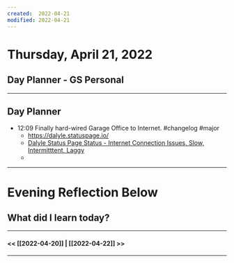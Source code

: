 ```yaml
---
created:  2022-04-21
modified: 2022-04-21
---
```

# Thursday, April 21, 2022
## Day Planner - GS Personal
---
## Day Planner

- 12:09 Finally hard-wired Garage Office to Internet. #changelog #major
	- https://dalyle.statuspage.io/
	- [Dalyle Status Page Status - Internet Connection Issues, Slow, Intermitttent, Laggy](https://dalyle.statuspage.io/incidents/1yycjmf4vn30)
	- 



---

# Evening Reflection Below

## What did I learn today?


---
#### << [[2022-04-20]] | [[2022-04-22]] >>
---

